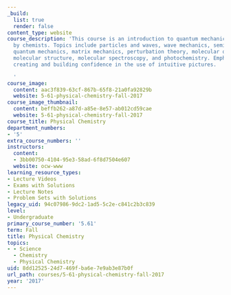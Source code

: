 ```yaml
---
_build:
  list: true
  render: false
content_type: website
course_description: 'This course is an introduction to quantum mechanics for _use_
  by chemists. Topics include particles and waves, wave mechanics, semi-classical
  quantum mechanics, matrix mechanics, perturbation theory, molecular orbital theory,
  molecular structure, molecular spectroscopy, and photochemistry. Emphasis is on
  creating and building confidence in the use of intuitive pictures.

  '
course_image:
  content: aac3f839-63cf-867b-65f8-21a0fa92829b
  website: 5-61-physical-chemistry-fall-2017
course_image_thumbnail:
  content: beffb262-a87d-a85e-8e57-ab012cd59cae
  website: 5-61-physical-chemistry-fall-2017
course_title: Physical Chemistry
department_numbers:
- '5'
extra_course_numbers: ''
instructors:
  content:
  - 3bb00750-4104-95e3-58ad-6f8d7504e607
  website: ocw-www
learning_resource_types:
- Lecture Videos
- Exams with Solutions
- Lecture Notes
- Problem Sets with Solutions
legacy_uid: 94c07986-9dc2-1ad5-5c2e-c841c2b3c839
level:
- Undergraduate
primary_course_number: '5.61'
term: Fall
title: Physical Chemistry
topics:
- - Science
  - Chemistry
  - Physical Chemistry
uid: 8dd12525-24d7-469f-ba6e-7e9ab3e87b0f
url_path: courses/5-61-physical-chemistry-fall-2017
year: '2017'
---
```


